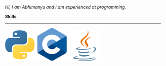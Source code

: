 _Hi, I am Abhimanyu and I am experienced at programming._

**Skills**
__________________________________________________________________________

![Python Logo](Python_logo_small_1inch_mrk2.png) ![C Logo](C_logo_small_1inch.png) ![java Logo](Java_logo_small_1inch_mrk2.png)